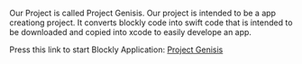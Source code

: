 Our Project is called Project Genisis. Our project is intended to be a app creationg project. It converts blockly code into swift code that is intended to be downloaded and copied into xcode to easily develope an app.


Press this link to start Blockly Application: [Project Genisis](https://AidanFLG.github.io/App_builder/)

